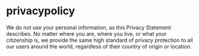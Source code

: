 # privacypolicy
We do not use your personal information, as this Privacy Statement describes. No matter where you are, where you live, or what your citizenship is, we provide the same high standard of privacy protection to all our users around the world, regardless of their country of origin or location.
